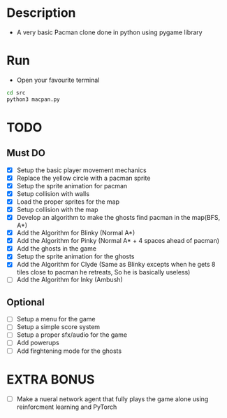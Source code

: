 # Description

- A very basic Pacman clone done in python using pygame library

# Run

- Open your favourite terminal

```bash
cd src
python3 macpan.py
```

# TODO

## Must DO

- [X] Setup the basic player movement mechanics
- [X] Replace the yellow circle with a pacman sprite
- [X] Setup the sprite animation for pacman
- [X] Setup collision with walls
- [X] Load the proper sprites for the map
- [X] Setup collision with the map
- [X] Develop an algorithm to make the ghosts find pacman in the map(BFS, A*)
- [X] Add the Algorithm for Blinky (Normal A*)
- [X] Add the Algorithm for Pinky (Normal A* + 4 spaces ahead of pacman)
- [X] Add the ghosts in the game
- [X] Setup the sprite animation for the ghosts
- [X] Add the Algorithm for Clyde (Same as Blinky excepts when he gets 8 tiles close to pacman he retreats, So he is basically useless)
- [ ] Add the Algorithm for Inky (Ambush)

## Optional

- [ ] Setup a menu for the game
- [ ] Setup a simple score system
- [ ] Setup a proper sfx/audio for the game
- [ ] Add powerups
- [ ] Add firghtening mode for the ghosts

# EXTRA BONUS

- [ ] Make a nueral network agent that fully plays the game alone using reinforcment learning and PyTorch
